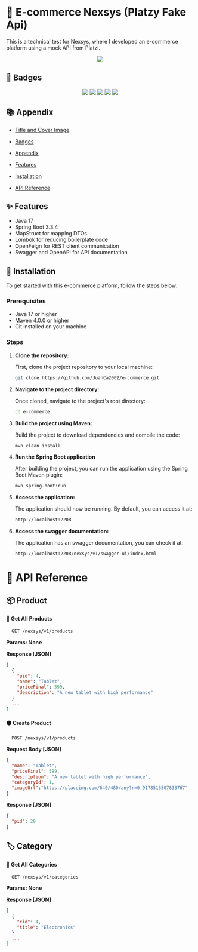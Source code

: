 
# 🛒 E-commerce Nexsys (Platzy Fake Api)

This is a technical test for Nexsys, where I developed an e-commerce platform using a mock API from Platzi.

<p align="center">
  <img src="https://github.com/user-attachments/assets/8ff352c8-2040-4725-8629-c446b633f8b9"/>
</p>

## 🏅 Badges

<p align="center">
  <img src="https://img.shields.io/badge/Java-17-007396?logo=java">
  <img src="https://img.shields.io/badge/Spring%20Boot-3.3.4-brightgreen?logo=spring-boot">
  <img src="https://img.shields.io/badge/Maven-4.0.0-blue?logo=apache-maven">
  <img src="https://img.shields.io/badge/Lombok-optional-brightgreen?logo=lombok">
  <img src="https://img.shields.io/badge/GitHub-181717?style=flat&logo=github&logoColor=white">
</p>


## 📚 Appendix

* [Title and Cover Image](#-e-commerce-nexsys-platzy-fake-api)

* [Badges](#badges)

* [Appendix](#-appendix)

* [Features](#-features)

* [Installation](#-installation)

* [API Reference](#-api-reference)


## ✨ Features

- Java 17
- Spring Boot 3.3.4
- MapStruct for mapping DTOs
- Lombok for reducing boilerplate code
- OpenFeign for REST client communication
- Swagger and OpenAPI for API documentation

## 🔧 Installation

To get started with this e-commerce platform, follow the steps below:

### Prerequisites

- Java 17 or higher
- Maven 4.0.0 or higher
- Git installed on your machine

### Steps

1. **Clone the repository:**
   
   First, clone the project repository to your local machine:

   ```bash
   git clone https://github.com/JuanCa2002/e-commerce.git
   ```

2. **Navigate to the project directory:**

    Once cloned, navigate to the project's root directory:

    ```bash
    cd e-commerce
    ```

3. **Build the project using Maven:**

    Build the project to download dependencies and compile the code:

    ```bash
    mvn clean install
    ```

4. **Run the Spring Boot application**

    After building the project, you can run the application using the Spring Boot Maven plugin:

    ```bash
    mvn spring-boot:run
    ```

5. **Access the application:**

    The application should now be running. By default, you can access it at:

    ```bash
    http://localhost:2208
    ```
    
6. **Access the swagger documentation:**

    The application has an swagger documentation, you can check it at:

    ```bash
    http://localhost:2208/nexsys/v1/swagger-ui/index.html
    ```


    
# 📄 API Reference

## 📦 Product

#### 🔵 Get All Products

```http
  GET /nexsys/v1/products
```
**Params: None**

**Response [JSON]**

```json
[
  {
    "pid": 4,
    "name": "Tablet",
    "priceFinal": 599,
    "description": "A new tablet with high performance"
  }
  ...
]
```
 
#### 🟠 Create Product

```http
  POST /nexsys/v1/products
```
**Request Body [JSON]**

```json
{
  "name": "Tablet",
  "priceFinal": 599,
  "description": "A new tablet with high performance",
  "categoryId": 1,
  "imageUrl":"https://placeimg.com/640/480/any?r=0.9178516507833767"
}
```

**Response [JSON]**

```json
{
  "pid": 28
}
```

## 🏷️ Category

#### 🔵 Get All Categories

```http
  GET /nexsys/v1/categories
```
**Params: None**

**Response [JSON]**

```json
[
  {
    "cid": 4,
    "title": "Electronics"
  }
  ...
]
